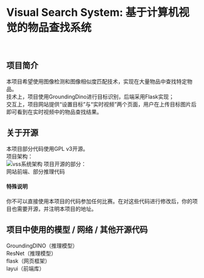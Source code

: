 # Visual Search System: 基于计算机视觉的物品查找系统
<br>

## 项目简介
本项目希望使用图像检测和图像相似度匹配技术，实现在大量物品中查找特定物品。  
技术上，项目使用GroundingDino进行目标识别，后端采用Flask实现；  
交互上，项目网站提供“设置目标”与“实时视频”两个页面，用户在上传目标图片后即可看到在实时视频中的物品查找结果。  

## 关于开源
本项目部分代码使用GPL v3开源。  
项目架构：  
![vss系统架构](https://github.com/lizidaren/vss/assets/113823540/a8306b55-39c6-4dbe-9859-cb58536bf079)
项目开源的部分：  
网站前端、部分推理代码  
#### 特殊说明
你不可以直接使用本项目的代码参加任何比赛。在对这些代码进行修改后，你的项目也需要开源，并注明本项目的地址。

## 项目中使用的模型 / 网络 / 其他开源代码
GroundingDINO（推理模型）  
ResNet（推理模型）  
flask（网页框架）  
layui（前端库）  
